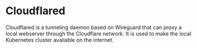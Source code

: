 # Cloudflared

Cloudflared is a tunneling daemon based on Wireguard that can proxy a local webserver through the Cloudflare network. It is used to make the local Kubernetes cluster available on the internet.
